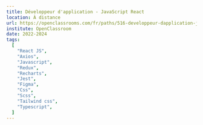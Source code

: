 ```yaml
---
title: Développeur d'application - JavaScript React
location: À distance
url: https://openclassrooms.com/fr/paths/516-developpeur-dapplication-javascript-react
institute: OpenClassroom
date: 2022-2024
tags:
  [
    "React JS",
    "Axios",
    "Javascript",
    "Redux",
    "Recharts",
    "Jest",
    "Figma",
    "Css",
    "Scss",
    "Tailwind css",
    "Typescript",
  ]
---
```

